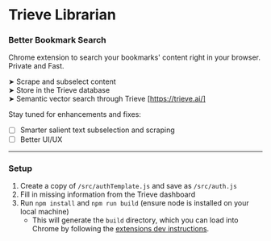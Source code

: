 # Trieve Librarian

### Better Bookmark Search

Chrome extension to search your bookmarks' content right in your browser. Private and Fast. 

➤ Scrape and subselect content <br>
➤ Store in the Trieve database <br>
➤ Semantic vector search through Trieve [https://trieve.ai/]

Stay tuned for enhancements and fixes:
- [ ] Smarter salient text subselection and scraping
- [ ] Better UI/UX

------

### Setup

1. Create a copy of `/src/authTemplate.js` and save as `/src/auth.js`
2. Fill in missing information from the Trieve dashboard
3. Run `npm install` and `npm run build` (ensure node is installed on your local machine)
    - This will generate the `build` directory, which you can load into Chrome by following the [extensions dev instructions](https://developer.chrome.com/docs/extensions/get-started/tutorial/hello-world#load-unpacked).